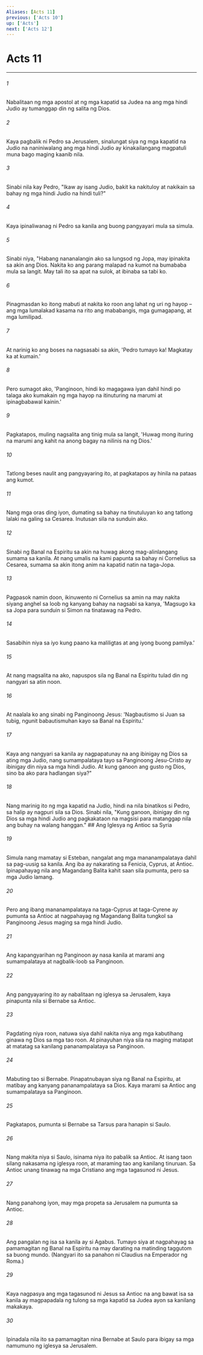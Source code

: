 ```yaml
---
Aliases: [Acts 11]
previous: ['Acts 10']
up: ['Acts']
next: ['Acts 12']
---
```

# Acts 11

***






















###### 1 










Nabalitaan ng mga apostol at ng mga kapatid sa Judea na ang mga hindi Judio ay tumanggap din ng salita ng Dios. 





















###### 2 










Kaya pagbalik ni Pedro sa Jerusalem, sinalungat siya ng mga kapatid na Judio na naniniwalang ang mga hindi Judio ay kinakailangang magpatuli muna bago maging kaanib nila. 





















###### 3 










Sinabi nila kay Pedro, "Ikaw ay isang Judio, bakit ka nakituloy at nakikain sa bahay ng mga hindi Judio na hindi tuli?" 





















###### 4 










Kaya ipinaliwanag ni Pedro sa kanila ang buong pangyayari mula sa simula. 





















###### 5 










Sinabi niya, "Habang nananalangin ako sa lungsod ng Jopa, may ipinakita sa akin ang Dios. Nakita ko ang parang malapad na kumot na bumababa mula sa langit. May tali ito sa apat na sulok, at ibinaba sa tabi ko. 





















###### 6 










Pinagmasdan ko itong mabuti at nakita ko roon ang lahat ng uri ng hayop – ang mga lumalakad kasama na rito ang mababangis, mga gumagapang, at mga lumilipad. 





















###### 7 










At narinig ko ang boses na nagsasabi sa akin, 'Pedro tumayo ka! Magkatay ka at kumain.' 





















###### 8 










Pero sumagot ako, 'Panginoon, hindi ko magagawa iyan dahil hindi po talaga ako kumakain ng mga hayop na itinuturing na marumi at ipinagbabawal kainin.' 





















###### 9 










Pagkatapos, muling nagsalita ang tinig mula sa langit, 'Huwag mong ituring na marumi ang kahit na anong bagay na nilinis na ng Dios.' 





















###### 10 










Tatlong beses naulit ang pangyayaring ito, at pagkatapos ay hinila na pataas ang kumot. 





















###### 11 










Nang mga oras ding iyon, dumating sa bahay na tinutuluyan ko ang tatlong lalaki na galing sa Cesarea. Inutusan sila na sunduin ako. 





















###### 12 










Sinabi ng Banal na Espiritu sa akin na huwag akong mag-alinlangang sumama sa kanila. At nang umalis na kami papunta sa bahay ni Cornelius sa Cesarea, sumama sa akin itong anim na kapatid natin na taga-Jopa. 





















###### 13 










Pagpasok namin doon, ikinuwento ni Cornelius sa amin na may nakita siyang anghel sa loob ng kanyang bahay na nagsabi sa kanya, 'Magsugo ka sa Jopa para sunduin si Simon na tinatawag na Pedro. 





















###### 14 










Sasabihin niya sa iyo kung paano ka maliligtas at ang iyong buong pamilya.' 





















###### 15 










At nang magsalita na ako, napuspos sila ng Banal na Espiritu tulad din ng nangyari sa atin noon. 





















###### 16 










At naalala ko ang sinabi ng Panginoong Jesus: 'Nagbautismo si Juan sa tubig, ngunit babautismuhan kayo sa Banal na Espiritu.' 





















###### 17 










Kaya ang nangyari sa kanila ay nagpapatunay na ang ibinigay ng Dios sa ating mga Judio, nang sumampalataya tayo sa Panginoong Jesu-Cristo ay ibinigay din niya sa mga hindi Judio. At kung ganoon ang gusto ng Dios, sino ba ako para hadlangan siya?" 





















###### 18 










Nang marinig ito ng mga kapatid na Judio, hindi na nila binatikos si Pedro, sa halip ay nagpuri sila sa Dios. Sinabi nila, "Kung ganoon, ibinigay din ng Dios sa mga hindi Judio ang pagkakataon na magsisi para matanggap nila ang buhay na walang hanggan." ## Ang Iglesya ng Antioc sa Syria 





















###### 19 










Simula nang mamatay si Esteban, nangalat ang mga mananampalataya dahil sa pag-uusig sa kanila. Ang iba ay nakarating sa Fenicia, Cyprus, at Antioc. Ipinapahayag nila ang Magandang Balita kahit saan sila pumunta, pero sa mga Judio lamang. 





















###### 20 










Pero ang ibang mananampalataya na taga-Cyprus at taga-Cyrene ay pumunta sa Antioc at nagpahayag ng Magandang Balita tungkol sa Panginoong Jesus maging sa mga hindi Judio. 





















###### 21 










Ang kapangyarihan ng Panginoon ay nasa kanila at marami ang sumampalataya at nagbalik-loob sa Panginoon. 





















###### 22 










Ang pangyayaring ito ay nabalitaan ng iglesya sa Jerusalem, kaya pinapunta nila si Bernabe sa Antioc. 





















###### 23 










Pagdating niya roon, natuwa siya dahil nakita niya ang mga kabutihang ginawa ng Dios sa mga tao roon. At pinayuhan niya sila na maging matapat at matatag sa kanilang pananampalataya sa Panginoon. 





















###### 24 










Mabuting tao si Bernabe. Pinapatnubayan siya ng Banal na Espiritu, at matibay ang kanyang pananampalataya sa Dios. Kaya marami sa Antioc ang sumampalataya sa Panginoon. 





















###### 25 










Pagkatapos, pumunta si Bernabe sa Tarsus para hanapin si Saulo. 





















###### 26 










Nang makita niya si Saulo, isinama niya ito pabalik sa Antioc. At isang taon silang nakasama ng iglesya roon, at maraming tao ang kanilang tinuruan. Sa Antioc unang tinawag na mga Cristiano ang mga tagasunod ni Jesus. 





















###### 27 










Nang panahong iyon, may mga propeta sa Jerusalem na pumunta sa Antioc. 





















###### 28 










Ang pangalan ng isa sa kanila ay si Agabus. Tumayo siya at nagpahayag sa pamamagitan ng Banal na Espiritu na may darating na matinding taggutom sa buong mundo. (Nangyari ito sa panahon ni Claudius na Emperador ng Roma.) 





















###### 29 










Kaya nagpasya ang mga tagasunod ni Jesus sa Antioc na ang bawat isa sa kanila ay magpapadala ng tulong sa mga kapatid sa Judea ayon sa kanilang makakaya. 





















###### 30 










Ipinadala nila ito sa pamamagitan nina Bernabe at Saulo para ibigay sa mga namumuno ng iglesya sa Jerusalem.
